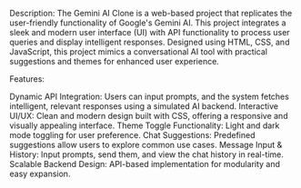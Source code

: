 Description:
The Gemini AI Clone is a web-based project that replicates the user-friendly functionality of Google's Gemini AI. This project integrates a sleek and modern user interface (UI) with API functionality to process user queries and display intelligent responses. Designed using HTML, CSS, and JavaScript, this project mimics a conversational AI tool with practical suggestions and themes for enhanced user experience.

Features:

Dynamic API Integration: Users can input prompts, and the system fetches intelligent, relevant responses using a simulated AI backend.
Interactive UI/UX: Clean and modern design built with CSS, offering a responsive and visually appealing interface.
Theme Toggle Functionality: Light and dark mode toggling for user preference.
Chat Suggestions: Predefined suggestions allow users to explore common use cases.
Message Input & History: Input prompts, send them, and view the chat history in real-time.
Scalable Backend Design: API-based implementation for modularity and easy expansion.

